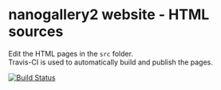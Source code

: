 # nanogallery2 website - HTML sources

Edit the HTML pages in the `src` folder.  
Travis-CI is used to automatically build and publish the pages.

[![Build Status](https://travis-ci.org/nanostudio-org/nanogallery2.svg?branch=dev-gh-pages)](https://travis-ci.org/nanostudio-org/nanogallery2)
